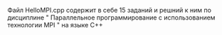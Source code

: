 Файл HelloMPI.cpp содержит в себе 15 заданий и решний к ним по дисциплине " Параллельное программирование с использованием технологии MPI " на языке С++
